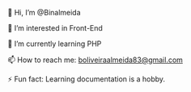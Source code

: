 👋 Hi, I’m @Binalmeida

👀 I’m interested in  Front-End

🌱 I’m currently learning PHP

📫 How to reach me: boliveiraalmeida83@gmail.com

⚡ Fun fact: Learning documentation is a hobby.
